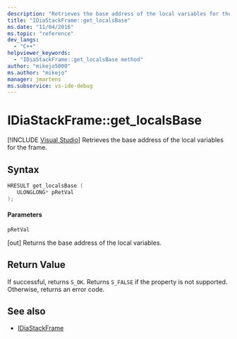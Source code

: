```yaml
---
description: "Retrieves the base address of the local variables for the frame."
title: "IDiaStackFrame::get_localsBase"
ms.date: "11/04/2016"
ms.topic: "reference"
dev_langs:
  - "C++"
helpviewer_keywords:
  - "IDiaStackFrame::get_localsBase method"
author: "mikejo5000"
ms.author: "mikejo"
manager: jmartens
ms.subservice: vs-ide-debug
---
```

# IDiaStackFrame::get_localsBase

 [!INCLUDE [Visual Studio](~/includes/applies-to-version/vs-windows-only.md)]
Retrieves the base address of the local variables for the frame.

## Syntax

```C++
HRESULT get_localsBase ( 
   ULONGLONG* pRetVal
);
```

#### Parameters
 `pRetVal`

[out] Returns the base address of the local variables.

## Return Value
 If successful, returns `S_OK`. Returns `S_FALSE` if the property is not supported. Otherwise, returns an error code.

## See also
- [IDiaStackFrame](../../debugger/debug-interface-access/idiastackframe.md)
